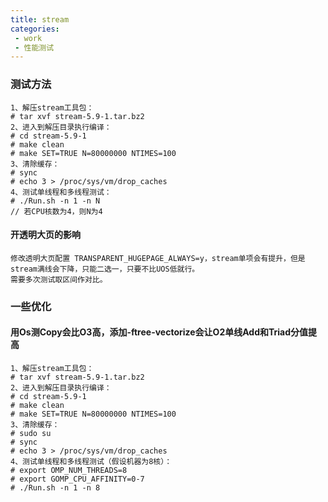 ```yaml
---
title: stream
categories:
 - work
 - 性能测试
---
```


### 测试方法
<!--more-->
```
1、解压stream工具包：
# tar xvf stream-5.9-1.tar.bz2
2、进入到解压目录执行编译：
# cd stream-5.9-1
# make clean
# make SET=TRUE N=80000000 NTIMES=100
3、清除缓存：
# sync
# echo 3 > /proc/sys/vm/drop_caches
4、测试单线程和多线程测试：
# ./Run.sh -n 1 -n N
// 若CPU核数为4，则N为4
```

#### 开透明大页的影响
```
修改透明大页配置 TRANSPARENT_HUGEPAGE_ALWAYS=y，stream单项会有提升，但是stream满线会下降，只能二选一，只要不比UOS低就行。
需要多次测试取区间作对比。
```

### 一些优化
#### 用Os测Copy会比O3高，添加-ftree-vectorize会让O2单线Add和Triad分值提高
```
1、解压stream工具包：
# tar xvf stream-5.9-1.tar.bz2
2、进入到解压目录执行编译：
# cd stream-5.9-1
# make clean
# make SET=TRUE N=80000000 NTIMES=100
3、清除缓存：
# sudo su 
# sync
# echo 3 > /proc/sys/vm/drop_caches
4、测试单线程和多线程测试（假设机器为8核）：
# export OMP_NUM_THREADS=8
# export GOMP_CPU_AFFINITY=0-7
# ./Run.sh -n 1 -n 8
```

